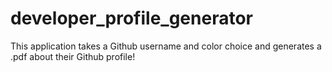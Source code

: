 # developer_profile_generator
This application takes a Github username and color choice and generates a .pdf about their Github profile!
